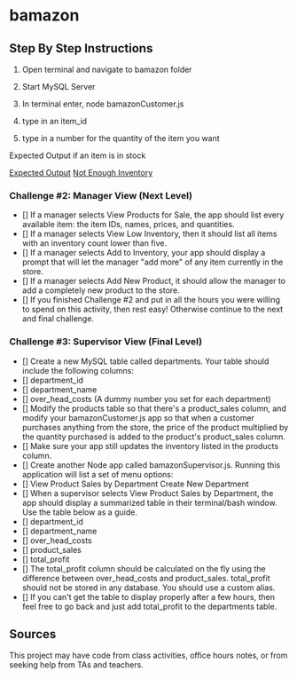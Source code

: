 # bamazon

## Step By Step Instructions

1. Open terminal and navigate to bamazon folder

2. Start MySQL Server

3. In terminal enter, node bamazonCustomer.js

4. type in an item_id

5. type in a number for the quantity of the item you want

Expected Output if an item is in stock

[Expected Output](assets/expected-usage.png)
[Not Enough Inventory](assets/not-enough-inventory.png)

### Challenge #2: Manager View (Next Level)

- [] If a manager selects View Products for Sale, the app should list every available item: the item IDs, names, prices, and quantities.
- [] If a manager selects View Low Inventory, then it should list all items with an inventory count lower than five.
- [] If a manager selects Add to Inventory, your app should display a prompt that will let the manager "add more" of any item currently in the store.
- [] If a manager selects Add New Product, it should allow the manager to add a completely new product to the store.
- [] If you finished Challenge #2 and put in all the hours you were willing to spend on this activity, then rest easy! Otherwise continue to the next and final challenge.

### Challenge #3: Supervisor View (Final Level)

- [] Create a new MySQL table called departments. Your table should include the following columns:
- [] department_id
- [] department_name
- [] over_head_costs (A dummy number you set for each department)
- [] Modify the products table so that there's a product_sales column, and modify your bamazonCustomer.js app so that when a customer purchases anything from the store, the price of the product multiplied by the quantity purchased is added to the product's product_sales column.
- [] Make sure your app still updates the inventory listed in the products column.
- [] Create another Node app called bamazonSupervisor.js. Running this application will list a set of menu options:
- [] View Product Sales by Department
  Create New Department
- [] When a supervisor selects View Product Sales by Department, the app should display a summarized table in their terminal/bash window. Use the table below as a guide.
- [] department_id
- [] department_name
- [] over_head_costs
- [] product_sales
- [] total_profit
- [] The total_profit column should be calculated on the fly using the difference between over_head_costs and product_sales. total_profit should not be stored in any database. You should use a custom alias.
- [] If you can't get the table to display properly after a few hours, then feel free to go back and just add total_profit to the departments table.

## Sources

This project may have code from class activities, office hours notes, or from seeking help from TAs and teachers.
